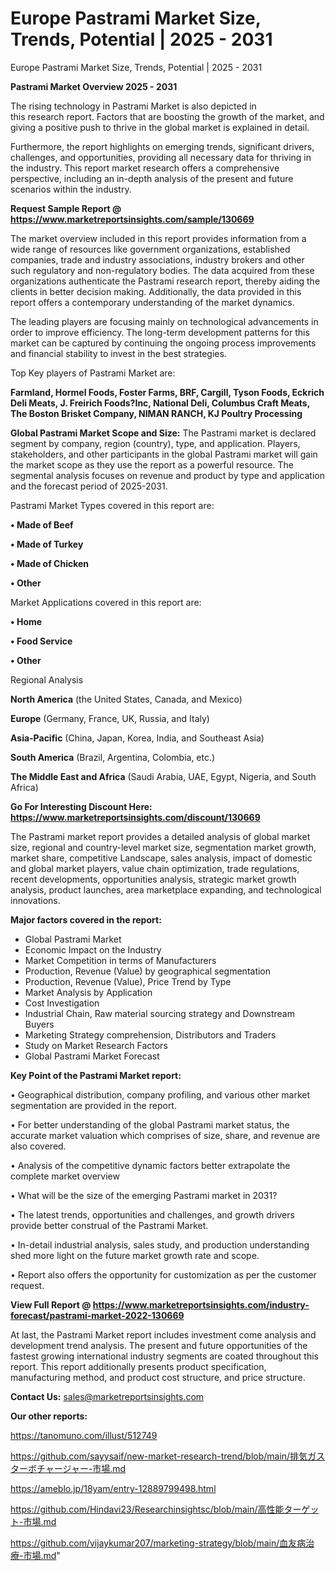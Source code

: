 # Europe Pastrami Market Size, Trends, Potential | 2025 - 2031
Europe Pastrami Market Size, Trends, Potential | 2025 - 2031

<Strong> Pastrami Market Overview 2025 - 2031</strong>

The rising technology in Pastrami Market is also depicted in this research report. Factors that are boosting the growth of the market, and giving a positive push to thrive in the global market is explained in detail.

Furthermore, the report highlights on emerging trends, significant drivers, challenges, and opportunities, providing all necessary data for thriving in the industry. This report market research offers a comprehensive perspective, including an in-depth analysis of the present and future scenarios within the industry.

<strong>Request Sample Report @ <a href=https://www.marketreportsinsights.com/sample/130669>https://www.marketreportsinsights.com/sample/130669</a></strong>

The market overview included in this report provides information from a wide range of resources like government organizations, established companies, trade and industry associations, industry brokers and other such regulatory and non-regulatory bodies. The data acquired from these organizations authenticate the Pastrami research report, thereby aiding the clients in better decision making. Additionally, the data provided in this report offers a contemporary understanding of the market dynamics.

The leading players are focusing mainly on technological advancements in order to improve efficiency. The long-term development patterns for this market can be captured by continuing the ongoing process improvements and financial stability to invest in the best strategies.

Top Key players of Pastrami Market are:

<strong>Farmland, Hormel Foods, Foster Farms, BRF, Cargill, Tyson Foods, Eckrich Deli Meats, J. Freirich Foods?Inc, National Deli, Columbus Craft Meats, The Boston Brisket Company, NIMAN RANCH, KJ Poultry Processing</strong>

<strong><b>Global Pastrami Market Scope and Size:</b></strong>
The Pastrami market is declared segment by company, region (country), type, and application. Players, stakeholders, and other participants in the global Pastrami market will gain the market scope as they use the report as a powerful resource. The segmental analysis focuses on revenue and product by type and application and the forecast period of 2025-2031.

Pastrami Market Types covered in this report are:

<strong>• Made of Beef

• Made of Turkey

• Made of Chicken

• Other</strong>

Market Applications covered in this report are:

<strong>• Home

• Food Service

• Other</strong> 

Regional Analysis

<strong>North America</strong> (the United States, Canada, and Mexico)

<strong>Europe</strong> (Germany, France, UK, Russia, and Italy)

<strong>Asia-Pacific</strong> (China, Japan, Korea, India, and Southeast Asia)

<strong>South America</strong> (Brazil, Argentina, Colombia, etc.)

<strong>The Middle East and Africa</strong> (Saudi Arabia, UAE, Egypt, Nigeria, and South Africa)

<strong>Go For Interesting Discount Here: <a href=https://www.marketreportsinsights.com/discount/130669>https://www.marketreportsinsights.com/discount/130669</a></strong>

The Pastrami market report provides a detailed analysis of global market size, regional and country-level market size, segmentation market growth, market share, competitive Landscape, sales analysis, impact of domestic and global market players, value chain optimization, trade regulations, recent developments, opportunities analysis, strategic market growth analysis, product launches, area marketplace expanding, and technological innovations.

<strong><b>Major factors covered in the report:</b></strong>
<ul>
  <li>Global Pastrami Market </li>
  <li>Economic Impact on the Industry</li>
  <li>Market Competition in terms of Manufacturers</li>
  <li>Production, Revenue (Value) by geographical segmentation</li>
  <li>Production, Revenue (Value), Price Trend by Type</li>
  <li>Market Analysis by Application</li>
  <li>Cost Investigation</li>
  <li>Industrial Chain, Raw material sourcing strategy and Downstream Buyers</li>
  <li>Marketing Strategy comprehension, Distributors and Traders</li>
  <li>Study on Market Research Factors</li>
  <li>Global Pastrami Market Forecast</li>
</ul>

<strong><b>Key Point of the Pastrami Market report:</b></strong>

• Geographical distribution, company profiling, and various other market segmentation are provided in the report.

• For better understanding of the global Pastrami market status, the accurate market valuation which comprises of size, share, and revenue are also covered.

• Analysis of the competitive dynamic factors better extrapolate the complete market overview

• What will be the size of the emerging Pastrami market in 2031?

• The latest trends, opportunities and challenges, and growth drivers provide better construal of the Pastrami Market.

• In-detail industrial analysis, sales study, and production understanding shed more light on the future market growth rate and scope.

• Report also offers the opportunity for customization as per the customer request.

<strong><b>View Full Report @ <a href=https://www.marketreportsinsights.com/industry-forecast/pastrami-market-2022-130669>https://www.marketreportsinsights.com/industry-forecast/pastrami-market-2022-130669</a></b></strong>


At last, the Pastrami Market report includes investment come analysis and development trend analysis. The present and future opportunities of the fastest growing international industry segments are coated throughout this report. This report additionally presents product specification, manufacturing method, and product cost structure, and price structure.

<strong>Contact Us:</strong>
sales@marketreportsinsights.com

<strong>Our other reports:</strong>

<a href=https://tanomuno.com/illust/512749>https://tanomuno.com/illust/512749</a>

<a href=https://github.com/sayysaif/new-market-research-trend/blob/main/排気ガスターボチャージャー-市場.md>https://github.com/sayysaif/new-market-research-trend/blob/main/排気ガスターボチャージャー-市場.md</a>

<a href=https://ameblo.jp/18yam/entry-12889799498.html>https://ameblo.jp/18yam/entry-12889799498.html</a>

<a href=https://github.com/Hindavi23/Researchinsightsc/blob/main/高性能ターゲット-市場.md>https://github.com/Hindavi23/Researchinsightsc/blob/main/高性能ターゲット-市場.md</a>

<a href=https://github.com/vijaykumar207/marketing-strategy/blob/main/血友病治療-市場.md>https://github.com/vijaykumar207/marketing-strategy/blob/main/血友病治療-市場.md</a>"
